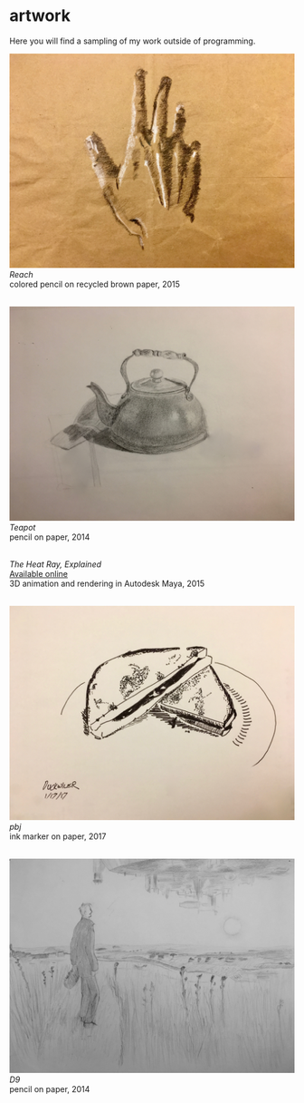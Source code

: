 # artwork
Here you will find a sampling of my work outside of programming.


![reach](https://raw.githubusercontent.com/nduckwiler/artwork/master/reach.jpg)
*Reach*
<br>
colored pencil on recycled brown paper, 2015 
<br><br>

![teapot](https://raw.githubusercontent.com/nduckwiler/artwork/master/teapot.jpg)
*Teapot*
<br>
pencil on paper, 2014
<br><br>

*The Heat Ray, Explained*
<br>
[Available online](https://drive.google.com/open?id=0B33mqnSd1JA9VWRnTl81TmJEeXc)
<br>
3D animation and rendering in Autodesk Maya, 2015
<br><br>

![pbj](https://raw.githubusercontent.com/nduckwiler/artwork/master/pbj.jpg)
*pbj*
<br>
ink marker on paper, 2017
 <br><br>
 
![d9](https://raw.githubusercontent.com/nduckwiler/artwork/master/d9.jpg)
*D9*
<br>
pencil on paper, 2014
